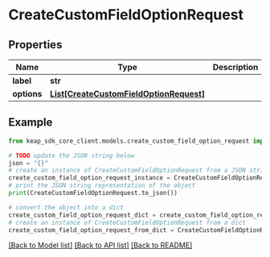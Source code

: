 # CreateCustomFieldOptionRequest


## Properties

Name | Type | Description | Notes
------------ | ------------- | ------------- | -------------
**label** | **str** |  | [optional] 
**options** | [**List[CreateCustomFieldOptionRequest]**](CreateCustomFieldOptionRequest.md) |  | [optional] 

## Example

```python
from keap_sdk_core_client.models.create_custom_field_option_request import CreateCustomFieldOptionRequest

# TODO update the JSON string below
json = "{}"
# create an instance of CreateCustomFieldOptionRequest from a JSON string
create_custom_field_option_request_instance = CreateCustomFieldOptionRequest.from_json(json)
# print the JSON string representation of the object
print(CreateCustomFieldOptionRequest.to_json())

# convert the object into a dict
create_custom_field_option_request_dict = create_custom_field_option_request_instance.to_dict()
# create an instance of CreateCustomFieldOptionRequest from a dict
create_custom_field_option_request_from_dict = CreateCustomFieldOptionRequest.from_dict(create_custom_field_option_request_dict)
```
[[Back to Model list]](../README.md#documentation-for-models) [[Back to API list]](../README.md#documentation-for-api-endpoints) [[Back to README]](../README.md)


